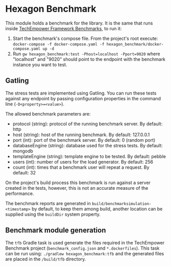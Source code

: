 
# Hexagon Benchmark

This module holds a benchmark for the library. It is the same that runs inside
[TechEmpower Framework Benchmarks][TFB], to run it:

1. Start the benchmark's compose file. From the project's root execute:
   `docker-compose -f docker-compose.yaml -f hexagon_benchmark/docker-compose.yaml up -d`
2. Run `gw hexagon_benchmark:test -Phost=localhost -Pport=9020` where "localhost" and "9020" should
   point to the endpoint with the benchmark instance you want to test.

[TFB]: https://www.techempower.com/benchmarks

## Gatling
  
The stress tests are implemented using Gatling. You can run these tests against any endpoint by
passing configuration properties in the command line (`-D<property>=<value>`).

The allowed benchmark parameters are:

* protocol (string): protocol of the running benchmark server. By default: http
* host (string): host of the running benchmark. By default: 127.0.0.1
* port (int):  port of the benchmark server. By default: 0 (random port)
* databaseEngine (string): database used for the stress tests. By default: mongodb
* templateEngine (string): template engine to be tested. By default: pebble
* users (int): number of users for the load generator. By default: 256
* count (int): times that a benchmark user will repeat a request. By default: 32

On the project's build process this benchmark is run against a server created in the tests, however,
this is not an accurate measure of the performance.

The benchmark reports are generated in `build/benchmarksimulation-<timestamp>` by default, to keep
them among build, another location can be supplied using the `buildDir` system property.

## Benchmark module generation

The `tfb` Gradle task is used generate the files required in the TechEmpower Benchmark project
(`benchmark_config.json` and `*.dockerfiles`). This task can be run using:
`./gradlew hexagon_benchmark:tfb` and the generated files are placed in the `/build/tfb` directory.
